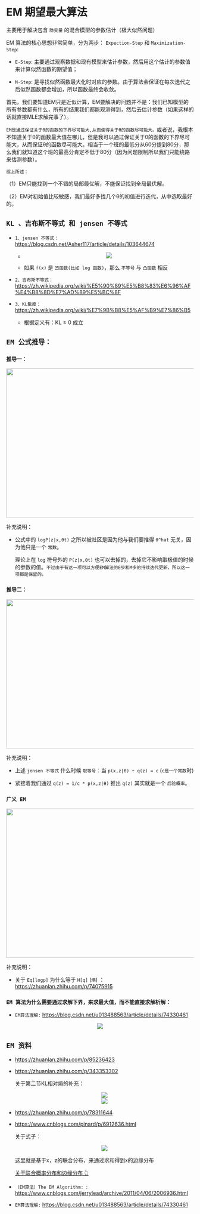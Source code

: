  # EM 期望最大算法

主要用于解决包含 `隐变量` 的混合模型的参数估计（极大似然问题）

EM 算法的核心思想非常简单，分为两步：
`Expection-Step` 和 `Maximization-Step`:

* `E-Step`: 主要通过观察数据和现有模型来估计参数，然后用这个估计的参数值来计算似然函数的期望值；

* `M-Step`: 是寻找似然函数最大化时对应的参数。由于算法会保证在每次迭代之后似然函数都会增加，所以函数最终会收敛。

首先，我们要知道EM只是近似计算，EM要解决的问题并不是：我们已知模型的所有参数都有什么，所有的结果我们都能观测得到，然后去估计参数（如果这样的话就直接MLE求解完事了）。

`EM是通过保证关于θ的函数的下界尽可能大,从而使得关于θ的函数尽可能大。`或者说，我根本不知道关于θ的函数最大值在哪儿，但是我可以通过保证关于θ的函数的下界尽可能大，从而保证θ的函数尽可能大。相当于一个班的最低分从60分提到80分，那么我们就知道这个班的最高分肯定不低于80分（因为问题限制所以我们只能绕路来估测参数）。

`综上所述：`

（1）EM只能找到一个不错的局部最优解，不能保证找到全局最优解。

（2）EM对初始值比较敏感，我们最好多找几个θ的初值进行迭代，从中选取最好的。

## `KL 、吉布斯不等式 和 jensen 不等式`


* `1、jensen 不等式：`https://blog.csdn.net/Asher117/article/details/103644674

    * <div align=center><img  src="./static/jensen不等式.jpg"/></div>

    * 如果 `f(x)` 是 `凹函数(比如 log 函数)`，那么 `不等号` 与 `凸函数` 相反


* `2、吉布斯不等式：`https://zh.wikipedia.org/wiki/%E5%90%89%E5%B8%83%E6%96%AF%E4%B8%8D%E7%AD%89%E5%BC%8F

* `3、KL散度：`https://zh.wikipedia.org/wiki/%E7%9B%B8%E5%AF%B9%E7%86%B5

    * 根据定义有：KL ≥ 0 成立


## `EM 公式推导：`




### `推导一：`

<div align=center><img width="800" height="400" src="./static/EM公式推导.jpg"/></div>

补充说明：

* 公式中的 `logP(z|x,θt)` 之所以被社区是因为他与我们要推得 `θ^hat` 无关，因为他只是一个 `常数`。

    理论上在 `log` 符号外的 `P(z|x,θt)` 也可以去掉的，去掉它不影响取极值的时候的参数的值。`不过由于有这一项可以方便EM算法的E步和M步的持续迭代更新，所以这一项都是保留的。`


### `推导二：`

<div align=center><img width="800" height="400" src="./static/EM公式推导2.jpg"/></div>

补充说明：

* 上述 `jensen 不等式` 什么时候 `取等号`：当 `p(x,z|θ) ÷ q(z) = c` (`c是一个常数`时)

* 紧接着我们通过 `q(z) = 1/c * p(x,z|θ)` 推出 `q(z)` 其实就是一个 `后验概率`。


### `广义 EM`


<div align=center><img width="800" height="400" src="./static/广义em.jpg"/></div>

补充说明：

* 关于 `Eq[logp]` 为什么等于 `H[q]` (`熵`) ：https://zhuanlan.zhihu.com/p/74075915


### `EM 算法为什么需要通过求解下界，来求最大值，而不能直接求解析解：`

* `EM算法理解:` https://blog.csdn.net/u013488563/article/details/74330461

<div align=center><img  src="./static/为什么无法直接对含隐变量的式子求解析解.jpg"/></div>



## `EM 资料`

* https://zhuanlan.zhihu.com/p/85236423


* https://zhuanlan.zhihu.com/p/343353302


    关于第二节KL相对熵的补充：

    <div align=center><img  src="./static/ELBO和KL2.png"/></div>


    <div align=center><img  src="./static/1.png"/></div>


* https://zhuanlan.zhihu.com/p/78311644

* https://www.cnblogs.com/pinard/p/6912636.html


    关于式子：

    <div align=center><img  src="./static/3.jpg"/></div>

    这里就是基于x，z的联合分布，来通过求和得到x的边缘分布

    [关于联合概率分布和边缘分布 👆](https://www.zybuluo.com/blueband21c/note/1790855)


* `（EM算法）The EM Algorithm: `: https://www.cnblogs.com/jerrylead/archive/2011/04/06/2006936.html

 
* `EM算法理解:` https://blog.csdn.net/u013488563/article/details/74330461
